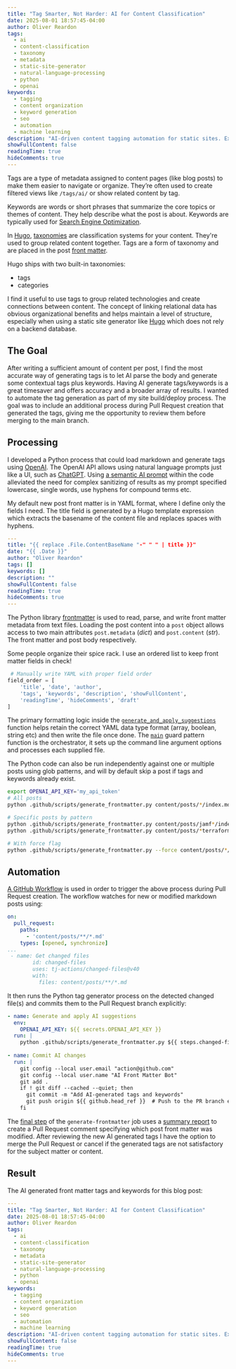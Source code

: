 ```yaml
---
title: "Tag Smarter, Not Harder: AI for Content Classification"
date: 2025-08-01 18:57:45-04:00
author: Oliver Reardon
tags:
  - ai
  - content-classification
  - taxonomy
  - metadata
  - static-site-generator
  - natural-language-processing
  - python
  - openai
keywords:
  - tagging
  - content organization
  - keyword generation
  - seo
  - automation
  - machine learning
description: "AI-driven content tagging automation for static sites. Exploring OpenAI API integration with GitHub Actions to generate contextual tags and keywords for Hugo blog posts with modular front matter management."
showFullContent: false
readingTime: true
hideComments: true
---
```

Tags are a type of metadata assigned to content pages (like blog posts) to make them easier to navigate or organize. They’re often used to create filtered views like `/tags/ai/` or show related content by tag.

Keywords are words or short phrases that summarize the core topics or themes of content. They help describe what the post is about. Keywords are typically used for [Search Engine Optimization](https://developers.google.com/search/docs/fundamentals/seo-starter-guide).

In [Hugo](https://gohugo.io/), [taxonomies](https://gohugo.io/content-management/taxonomies/#default-taxonomies) are classification systems for your content. They're used to group related content together. Tags are a form of taxonomy and are placed in the post [front matter](https://gohugo.io/content-management/front-matter/).

Hugo ships with two built-in taxonomies:
- tags
- categories

I find it useful to use tags to group related technologies and create connections between content. The concept of linking relational data has obvious organizational benefits and helps maintain a level of structure, especially when using a static site generator like [Hugo](https://gohugo.io/) which does not rely on a backend database.

## The Goal

After writing a sufficient amount of content per post, I find the most accurate way of generating tags is to let AI parse the body and generate some contextual tags plus keywords. Having AI generate tags/keywords is a great timesaver and offers accuracy and a broader array of results. I wanted to automate the tag generation as part of my site build/deploy process. The goal was to include an additional process during Pull Request creation that generated the tags, giving me the opportunity to review them before merging to the main branch.

## Processing

I developed a Python process that could load markdown and generate tags using [OpenAI](https://platform.openai.com/). The OpenAI API allows using natural language prompts just like a UI, such as [ChatGPT](https://openai.com/chatgpt/overview/). Using [a semantic AI prompt](https://github.com/oliver-reardon/oliver-reardon.github.io/blob/515cbfd4f20d65c42ea00f935e6d0f55804f731b/.github/scripts/generate_frontmatter.py#L34) within the code alleviated the need for complex sanitizing of results as my prompt specified lowercase, single words, use hyphens for compound terms etc.

My default new post front matter is in YAML format, where I define only the fields I need. The title field is generated by a Hugo template expression which extracts the basename of the content file and replaces spaces with hyphens.

```yaml
---
title: "{{ replace .File.ContentBaseName "-" " " | title }}"
date: "{{ .Date }}"
author: "Oliver Reardon"
tags: []
keywords: []
description: ""
showFullContent: false
readingTime: true
hideComments: true
---
```
The Python library [frontmatter](https://pypi.org/project/python-frontmatter/) is used to read, parse, and write front matter metadata from text files. Loading the post content into a `post` object allows access to two main attributes `post.metadata` (*dict*) and `post.content` (*str*). The front matter and post body respectively. 

Some people organize their spice rack. I use an ordered list to keep front matter fields in check!
```python
 # Manually write YAML with proper field order
field_order = [
    'title', 'date', 'author', 
    'tags', 'keywords', 'description', 'showFullContent', 
    'readingTime', 'hideComments', 'draft'
]
```

The primary formatting logic inside the [`generate_and_apply_suggestions`](https://github.com/oliver-reardon/oliver-reardon.github.io/blob/515cbfd4f20d65c42ea00f935e6d0f55804f731b/.github/scripts/generate_frontmatter.py#L8) function helps retain the correct YAML data type format (array, boolean, string etc) and then write the file once done. The [`main`](https://github.com/oliver-reardon/oliver-reardon.github.io/blob/515cbfd4f20d65c42ea00f935e6d0f55804f731b/.github/scripts/generate_frontmatter.py#L130) guard pattern function is the orchestrator, it sets up the command line argument options and processes each supplied file.

The Python code can also be run independently against one or multiple posts using glob patterns, and will by default skip a post if tags and keywords already exist. 

```bash
export OPENAI_API_KEY='my_api_token'
# All posts
python .github/scripts/generate_frontmatter.py content/posts/*/index.md

# Specific posts by pattern
python .github/scripts/generate_frontmatter.py content/posts/jamf*/index.md
python .github/scripts/generate_frontmatter.py content/posts/*terraform*/index.md

# With force flag
python .github/scripts/generate_frontmatter.py --force content/posts/*/index.md
```

## Automation

[A GitHub Workflow](https://github.com/oliver-reardon/oliver-reardon.github.io/blob/main/.github/workflows/ai-tag-gen.yml) is used in order to trigger the above process during Pull Request creation. The workflow watches for new or modified markdown posts using:

```yaml
on:
  pull_request:
    paths: 
      - 'content/posts/**/*.md'
    types: [opened, synchronize]
...
 - name: Get changed files
        id: changed-files
        uses: tj-actions/changed-files@v40
        with:
          files: content/posts/**/*.md
```

It then runs the Python tag generator process on the detected changed file(s) and commits them to the Pull Request branch explicitly:

```yaml
- name: Generate and apply AI suggestions
  env:
    OPENAI_API_KEY: ${{ secrets.OPENAI_API_KEY }}
  run: |
    python .github/scripts/generate_frontmatter.py ${{ steps.changed-files.outputs.all_changed_files }}
    
- name: Commit AI changes
  run: |
    git config --local user.email "action@github.com"
    git config --local user.name "AI Front Matter Bot"
    git add .
    if ! git diff --cached --quiet; then
      git commit -m "Add AI-generated tags and keywords"
      git push origin ${{ github.head_ref }}  # Push to the PR branch explicitly
    fi
```

The [final step](https://github.com/oliver-reardon/oliver-reardon.github.io/blob/515cbfd4f20d65c42ea00f935e6d0f55804f731b/.github/workflows/ai-tag-gen.yml#L58) of the `generate-frontmatter` job uses a [summary report](https://github.com/oliver-reardon/oliver-reardon.github.io/blob/515cbfd4f20d65c42ea00f935e6d0f55804f731b/.github/scripts/generate_frontmatter.py#L149) to create a Pull Request comment specifying which post front matter was modified. After reviewing the new AI generated tags I have the option to merge the Pull Request or cancel if the generated tags are not satisfactory for the subject matter or content.

## Result

The AI generated front matter tags and keywords for this blog post:

```yaml
---
title: "Tag Smarter, Not Harder: AI for Content Classification"
date: 2025-08-01 18:57:45-04:00
author: Oliver Reardon
tags:
  - ai
  - content-classification
  - taxonomy
  - metadata
  - static-site-generator
  - natural-language-processing
  - python
  - openai
keywords:
  - tagging
  - content organization
  - keyword generation
  - seo
  - automation
  - machine learning
description: "AI-driven content tagging automation for static sites. Exploring OpenAI API integration with GitHub Actions to generate contextual tags and keywords for Hugo blog posts with modular front matter management."
showFullContent: false
readingTime: true
hideComments: true
---
```